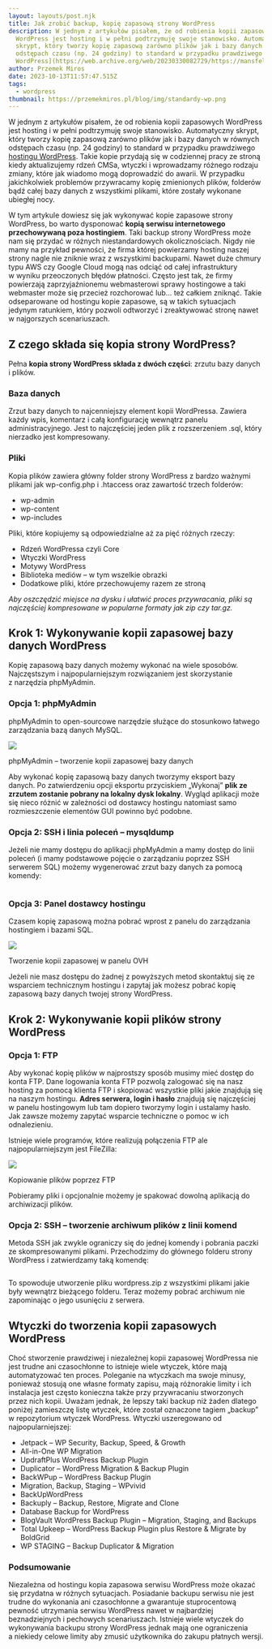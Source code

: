 ```yaml
---
layout: layouts/post.njk
title: Jak zrobić backup, kopię zapasową strony WordPress
description: W jednym z artykułów pisałem, że od robienia kopii zapasowych
  WordPress jest hosting i w pełni podtrzymuję swoje stanowisko. Automatyczny
  skrypt, który tworzy kopię zapasową zarówno plików jak i bazy danych w równych
  odstępach czasu (np. 24 godziny) to standard w przypadku prawdziwego [hostingu
  WordPress](https://web.archive.org/web/20230330082729/https://mansfeld.pl/webhosting/hosting-wordpress/).
author: Przemek Miros
date: 2023-10-13T11:57:47.515Z
tags:
  - wordpress
thumbnail: https://przemekmiros.pl/blog/img/standardy-wp.png
---
```

W jednym z artykułów pisałem, że od robienia kopii zapasowych WordPress jest hosting i w pełni podtrzymuję swoje stanowisko. Automatyczny skrypt, który tworzy kopię zapasową zarówno plików jak i bazy danych w równych odstępach czasu (np. 24 godziny) to standard w przypadku prawdziwego [hostingu WordPress](https://web.archive.org/web/20230330082729/https://mansfeld.pl/webhosting/hosting-wordpress/). Takie kopie przydają się w codziennej pracy ze stroną kiedy aktualizujemy rdzeń CMSa, wtyczki i wprowadzamy różnego rodzaju zmiany, które jak wiadomo mogą doprowadzić do awarii. W przypadku jakichkolwiek problemów przywracamy kopię zmienionych plików, folderów bądź całej bazy danych z wszystkimi plikami, które zostały wykonane ubiegłej nocy.

W tym artykule dowiesz się jak wykonywać kopie zapasowe strony WordPress, bo warto dysponować **kopią serwisu internetowego przechowywaną poza hostingiem**. Taki backup strony WordPress może nam się przydać w różnych niestandardowych okolicznościach. Nigdy nie mamy na przykład pewności, że firma której powierzamy hosting naszej strony nagle nie zniknie wraz z wszystkimi backupami. Nawet duże chmury typu AWS czy Google Cloud mogą nas odciąć od całej infrastruktury w wyniku przeoczonych błędów płatności. Często jest tak, że firmy powierzają zaprzyjaźnionemu webmasterowi sprawy hostingowe a taki webmaster może się przecież rozchorować lub… też całkiem zniknąć. Takie odseparowane od hostingu kopie zapasowe, są w takich sytuacjach jedynym ratunkiem, który pozwoli odtworzyć i zreaktywować stronę nawet w najgorszych scenariuszach.

## Z czego składa się kopia strony WordPress?

Pełna **kopia strony WordPress składa z dwóch części**: zrzutu bazy danych i plików.

### Baza danych

Zrzut bazy danych to najcenniejszy element kopii WordPressa. Zawiera każdy wpis, komentarz i całą konfigurację wewnątrz panelu administracyjnego. Jest to najczęściej jeden plik z rozszerzeniem .sql, który nierzadko jest kompresowany.

### Pliki

Kopia plików zawiera główny folder strony WordPress z bardzo ważnymi plikami jak wp-config.php i .htaccess oraz zawartość trzech folderów:

* wp-admin
* wp-content
* wp-includes

Pliki, które kopiujemy są odpowiedzialne aż za pięć różnych rzeczy:

* Rdzeń WordPressa czyli Core
* Wtyczki WordPress
* Motywy WordPress
* Biblioteka mediów – w tym wszelkie obrazki
* Dodatkowe pliki, które przechowujemy razem ze stroną

*Aby oszczędzić miejsce na dysku i ułatwić proces przywracania, pliki są najczęściej kompresowane w popularne formaty jak zip czy tar.gz.*

## Krok 1: Wykonywanie kopii zapasowej bazy danych WordPress

Kopię zapasową bazy danych możemy wykonać na wiele sposobów. Najczęstszym i najpopularniejszym rozwiązaniem jest skorzystanie z narzędzia phpMyAdmin.

### Opcja 1: phpMyAdmin

phpMyAdmin to open-sourcowe narzędzie służące do stosunkowo łatwego zarządzania bazą danych MySQL.

![](https://web.archive.org/web/20230330082729im_/https://cdn.mansfeld.pl/wp-content/uploads/2020/01/przenoszenie-wordpress-eksport-bazy-danych-phpmyadmin-750x628.png)

phpMyAdmin – tworzenie kopii zapasowej bazy danych

Aby wykonać kopię zapasową bazy danych tworzymy eksport bazy danych. Po zatwierdzeniu opcji eksportu przyciskiem „Wykonaj” **plik ze zrzutem zostanie pobrany na lokalny dysk lokalny**. Wygląd aplikacji może się nieco różnić w zależności od dostawcy hostingu natomiast samo rozmieszczenie elementów GUI powinno być podobne.

### Opcja 2: SSH i linia poleceń – mysqldump

Jeżeli nie mamy dostępu do aplikacji phpMyAdmin a mamy dostęp do linii poleceń (i mamy podstawowe pojęcie o zarządzaniu poprzez SSH serwerem SQL) możemy wygenerować zrzut bazy danych za pomocą komendy:

```

```

### Opcja 3: Panel dostawcy hostingu

Czasem kopię zapasową można pobrać wprost z panelu do zarządzania hostingiem i bazami SQL.

![](https://web.archive.org/web/20230330082729im_/https://cdn.mansfeld.pl/wp-content/uploads/2023/03/kopia-zapasowa-bazy-w-panelu.png)

Tworzenie kopii zapasowej w panelu OVH

Jeżeli nie masz dostępu do żadnej z powyższych metod skontaktuj się ze wsparciem technicznym hostingu i zapytaj jak możesz pobrać kopię zapasową bazy danych twojej strony WordPress.

## Krok 2: Wykonywanie kopii plików strony WordPress

### Opcja 1: FTP

Aby wykonać kopię plików w najprostszy sposób musimy mieć dostęp do konta FTP. Dane logowania konta FTP pozwolą zalogować się na nasz hosting za pomocą klienta FTP i skopiować wszystkie pliki jakie znajdują się na naszym hostingu. **Adres serwera, login i hasło** znajdują się najczęściej w panelu hostingowym lub tam dopiero tworzymy login i ustalamy hasło. Jak zawsze możemy zapytać wsparcie techniczne o pomoc w ich odnalezieniu.

Istnieje wiele programów, które realizują połączenia FTP ale najpopularniejszym jest FileZilla:

![](https://web.archive.org/web/20230330082729im_/https://cdn.mansfeld.pl/wp-content/uploads/2023/03/kopiowanie-plikow-wordpress-ftp-1.png)

Kopiowanie plików poprzez FTP

Pobieramy pliki i opcjonalnie możemy je spakować dowolną aplikacją do archiwizacji plików.

### Opcja 2: SSH – tworzenie archiwum plików z linii komend

Metoda SSH jak zwykle ograniczy się do jednej komendy i pobrania paczki ze skompresowanymi plikami. Przechodzimy do głównego folderu strony WordPress i zatwierdzamy taką komendę:

```

```

To spowoduje utworzenie pliku wordpress.zip z wszystkimi plikami jakie były wewnątrz bieżącego folderu. Teraz możemy pobrać archiwum nie zapominając o jego usunięciu z serwera.

## Wtyczki do tworzenia kopii zapasowych WordPress

Choć stworzenie prawdziwej i niezależnej kopii zapasowej WordPressa nie jest trudne ani czasochłonne to istnieje wiele wtyczek, które mają automatyzować ten proces. Poleganie na wtyczkach ma swoje minusy, ponieważ stosują one własne formaty zapisu, mają różnorakie limity i ich instalacja jest często konieczna także przy przywracaniu stworzonych przez nich kopii. Uważam jednak, że lepszy taki backup niż żaden dlatego poniżej zamieszczę listę wtyczek, które został oznaczone tagiem „backup” w repozytorium wtyczek WordPress. Wtyczki uszeregowano od najpopularniejszej:

* Jetpack – WP Security, Backup, Speed, & Growth
* All-in-One WP Migration
* UpdraftPlus WordPress Backup Plugin
* Duplicator – WordPress Migration & Backup Plugin
* BackWPup – WordPress Backup Plugin
* Migration, Backup, Staging – WPvivid
* BackUpWordPress
* Backuply – Backup, Restore, Migrate and Clone
* Database Backup for WordPress
* BlogVault WordPress Backup Plugin – Migration, Staging, and Backups
* Total Upkeep – WordPress Backup Plugin plus Restore & Migrate by BoldGrid
* WP STAGING – Backup Duplicator & Migration

### Podsumowanie

Niezależna od hostingu kopia zapasowa serwisu WordPress może okazać się przydatna w różnych sytuacjach. Posiadanie backupu serwisu nie jest trudne do wykonania ani czasochłonne a gwarantuje stuprocentową pewność utrzymania serwisu WordPress nawet w najbardziej beznadziejnych i pechowych scenariuszach. Istnieje wiele wtyczek do wykonywania backupu strony WordPress jednak mają one ograniczenia a niekiedy celowe limity aby zmusić użytkownika do zakupu płatnych wersji.